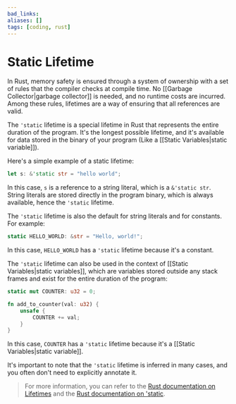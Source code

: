 ```yaml
---
bad_links: 
aliases: []
tags: [coding, rust]
---
```

# Static Lifetime

In Rust, memory safety is ensured through a system of ownership with a set of rules that the compiler checks at compile time. No [[Garbage Collector|garbage collector]] is needed, and no runtime costs are incurred. Among these rules, lifetimes are a way of ensuring that all references are valid. 

The `'static` lifetime is a special lifetime in Rust that represents the entire duration of the program. It's the longest possible lifetime, and it's available for data stored in the binary of your program (Like a [[Static Variables|static variable]]). 

Here's a simple example of a static lifetime:

```rust
let s: &'static str = "hello world";
```

In this case, `s` is a reference to a string literal, which is a `&'static str`. String literals are stored directly in the program binary, which is always available, hence the `'static` lifetime.

The `'static` lifetime is also the default for string literals and for constants. For example:

```rust
static HELLO_WORLD: &str = "Hello, world!";
```

In this case, `HELLO_WORLD` has a `'static` lifetime because it's a constant.

The `'static` lifetime can also be used in the context of [[Static Variables|static variables]], which are variables stored outside any stack frames and exist for the entire duration of the program:

```rust
static mut COUNTER: u32 = 0;

fn add_to_counter(val: u32) {
    unsafe {
        COUNTER += val;
    }
}
```

In this case, `COUNTER` has a `'static` lifetime because it's a [[Static Variables|static variable]].

It's important to note that the `'static` lifetime is inferred in many cases, and you often don't need to explicitly annotate it.

> For more information, you can refer to the [Rust documentation on Lifetimes](https://doc.rust-lang.org/book/ch10-03-lifetime-syntax.html) and the [Rust documentation on 'static](https://doc.rust-lang.org/std/keyword.static.html).